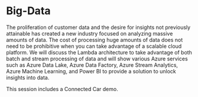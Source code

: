 # Big-Data
The proliferation of customer data and the desire for insights not previously attainable has created a new industry focused on analyzing massive amounts of data.  The cost of processing huge amounts of data does not need to be prohibitive when you can take advantage of a scalable cloud platform.  We will discuss the Lambda architecture to take advantage of both batch and stream processing of data and will show various Azure services such as Azure Data Lake, Azure Data Factory, Azure Stream Analytics, Azure Machine Learning, and Power BI to provide a solution to unlock insights into data.

This session includes a Connected Car demo.